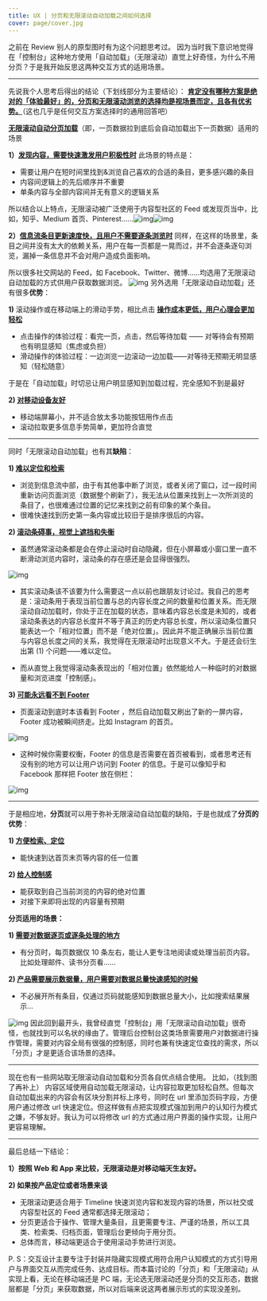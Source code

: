 ```yaml
---
title: UX | 分页和无限滚动自动加载之间如何选择
cover: page/cover.jpg
---
```


之前在 Review 别人的原型图时有为这个问题思考过。
因为当时我下意识地觉得在「控制台」这种地方使用「自动加载」（无限滚动）直觉上好奇怪，为什么不用分页？于是我开始反思这两种交互方式的适用场景。

----

先说我个人思考后得出的结论（下划线部分为主要结论）：
**<u>肯定没有哪种方案是绝对的「体验最好」的，分页和无限滚动浏览的选择均是视场景而定，且各有优劣势。</u>**（这也几乎是任何交互方案选择时的通用回答吧）



**<u>无限滚动自动分页加载</u>**（即，一页数据拉到底后会自动加载出下一页数据）适用的场景

**1）<u>发现内容，需要快速激发用户积极性时</u>**
此场景的特点是：

- 需要让用户在短时间里找到&浏览自己喜欢的合适的条目，更多感兴趣的条目
- 内容间逻辑上的先后顺序并不重要
- 单条内容与全部内容间并无有意义的逻辑关系

所以结合以上特点，无限滚动被广泛使用于内容型社区的 Feed 或发现页当中，比如，知乎、Medium 首页、Pinterest……![img](../images/page/1.png)![img](../images/page/2.png)

**2）<u>信息流条目更新速度快，且用户不需要逐条浏览时</u>**
同样，在这样的场景里，条目之间并没有太大的依赖关系，用户在每一页都是一晃而过，并不会逐条逐句浏览，漏掉一条信息并不会对用户造成负面影响。

所以很多社交网站的 Feed，如 Facebook、Twitter、微博……均选用了无限滚动自动加载的方式供用户获取数据浏览。
![img](../images/page/3.png)
另外选用「无限滚动自动加载」还有很多**优势**：

**1)**  滚动操作或在移动端上的滑动手势，相比点击 **<u>操作成本更低，用户心理会更加轻松</u>**

- 点击操作的体验过程：看完一页，点击，然后等待加载 —— 对等待会有预期也有明显感知（焦虑或负担）
- 滑动操作的体验过程：一边浏览一边滚动一边加载——对等待无预期无明显感知（轻松随意）

于是在「自动加载」时切忌让用户明显感知到加载过程，完全感知不到是最好


**2) <u>对移动设备友好</u>**

- 移动端屏幕小，并不适合放太多功能按钮用作点击
- 滚动拉取更多信息手势简单，更加符合直觉



----



同时「无限滚动自动加载」也有其**缺陷**：

**1) <u>难以定位和检索</u>**

- 浏览到信息流中部，由于有其他事中断了浏览，或者关闭了窗口，过一段时间重新访问页面浏览（数据整个刷新了），我无法从位置来找到上一次所浏览的条目了，也很难通过位置的记忆来找到之前有印象的某个条目。
- 很难快速找到历史第一条内容或比较旧于是排序很后的内容。

**2) <u>滚动条碍事，视觉上遮挡和失衡</u>**

- 虽然通常滚动条都是会在停止滚动时自动隐藏，但在小屏幕或小窗口里一直不断滑动浏览内容时，滚动条的存在感还是会显得很强烈。

![img](../images/page/4.jpg)

- 其实滚动条该不该要为什么需要这一点以前也跟朋友讨论过。我自己的思考是：滚动条用于表现当前位置与总的内容长度之间的数量和位置关系。而无限滚动自动加载时，你处于正在加载的状态，意味着内容总长度是未知的，或者滚动条表达的内容总长度并不等于真正的历史内容总长度，所以滚动条位置只能表达一个「相对位置」而不是「绝对位置」。因此并不能正确展示当前位置与内容总长度之间的关系，我觉得在无限滚动时出现意义不大。于是还会衍生出第 (1) 个问题——难以定位。


- 而从直觉上我觉得滚动条表现出的「相对位置」依然能给人一种临时的对数据量和浏览进度「控制感」。

**3) <u>可能永远看不到 Footer</u>**

- 页面滚动到底时本该看到 Footer ，然后自动加载又刷出了新的一屏内容，Footer 成功被瞬间挤走。比如 Instagram 的首页。

![img](../images/page/5.png)

- 这种时候你需要权衡，Footer 的信息是否需要在首页被看到，或者思考还有没有别的地方可以让用户访问到 Footer 的信息。于是可以像知乎和 Facebook 那样把 Footer 放在侧栏：

![img](../images/page/6.jpg)



----



于是相应地，**分页**就可以用于弥补无限滚动自动加载的缺陷，于是也就成了**分页的优势**：

**1) <u>方便检索、定位</u>**

- 能快速到达首页末页等内容的任一位置

**2) <u>给人控制感</u>**

- 能获取到自己当前浏览的内容的绝对位置
- 对接下来即将出现的内容量有预期

**分页适用的场景：**

**1) <u>需要对数据逐页或逐条处理的地方</u>**

- 有分页时，每页数据仅 10 条左右，能让人更专注地阅读或处理当前页内容。比如处理邮件、读书分页看……

**2) <u>产品需要展示数据量，用户需要对数据总量快速感知的时候</u>**

- 不必展开所有条目，仅通过页码就能感知到数据总量大小，比如搜索结果展示…

![img](../images/page/8.png)
因此回到最开头，我曾经直觉「控制台」用「无限滚动自动加载」很奇怪，也就找到可以名状的缘由了。管理后台控制台这类场景需要用户对数据进行操作管理，需要对内容全局有很强的控制感，同时也兼有快速定位查找的需求，所以「分页」才是更适合该场景的选择。

----


现在也有一些网站取无限滚动自动加载和分页各自优点结合使用。
比如，（找到图了再补上）
内容区域使用自动加载无限滚动，让内容拉取更加轻松自然。但每次自动加载出来的内容会有区块分割并标上序号，同时在 url 里添加页码字段，方便用户通过修改 url 快速定位。但这样做有点把实现模式强加到用户的认知行为模式之嫌，不够友好。我认为可以将修改 url 的方式通过用户界面的操作实现，让用户更容易理解。

----


最后总结一下结论：

**1）按照 Web 和 App 来比较，无限滚动是对移动端天生友好。** 

**2) 如果按产品定位或者场景来谈** 

- 无限滚动更适合用于 Timeline 快速浏览内容和发现内容的场景，所以社交或内容型社区的 Feed 通常都选择无限滚动；
- 分页更适合于操作、管理大量条目，且更需要专注、严谨的场景，所以工具类、检索类、归档页面，管理后台更倾向于用分页。
- 总体而言，移动端更适合于使用滚动手势进行浏览。




P. S：交互设计主要专注于封装并隐藏实现模式用符合用户认知模式的方式引导用户与界面交互从而完成任务、达成目标。而本篇讨论的「分页」和「无限滚动」从实现上看，无论在移动端还是 PC 端，无论选无限滚动还是分页的交互形态，数据层都是「分页」来获取数据，所以对后端来说这两者展示形式的实现没差别。
